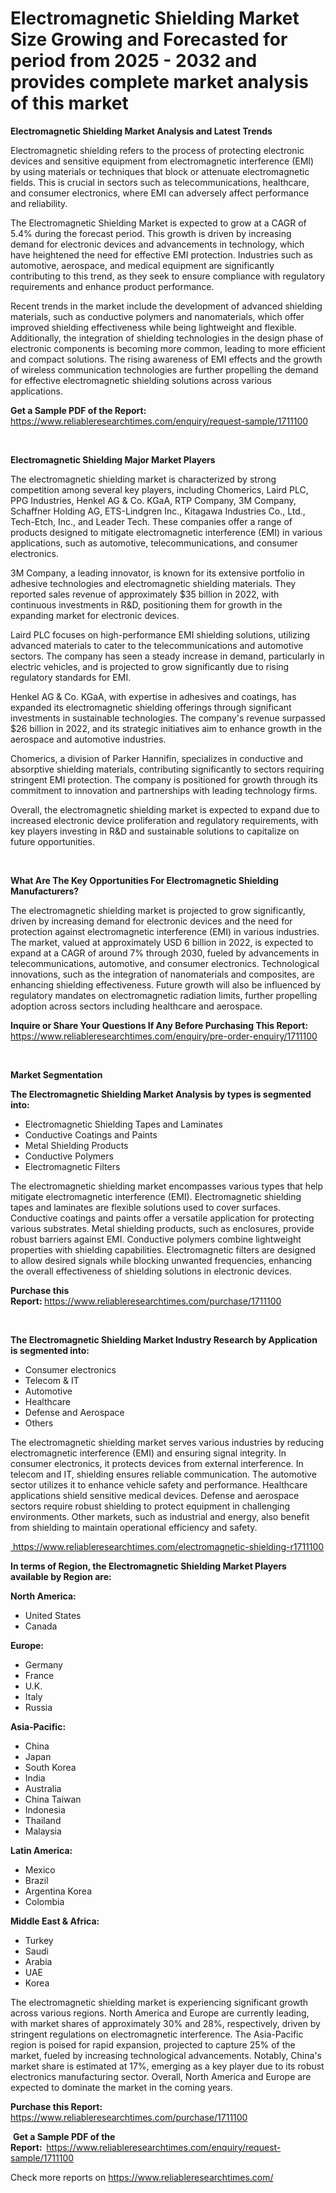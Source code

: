 <p><h1>Electromagnetic Shielding Market Size Growing and Forecasted for period from 2025 - 2032 and provides complete market analysis of this market</h1></p><p><strong>Electromagnetic Shielding Market Analysis and Latest Trends</strong></p>
<p><p>Electromagnetic shielding refers to the process of protecting electronic devices and sensitive equipment from electromagnetic interference (EMI) by using materials or techniques that block or attenuate electromagnetic fields. This is crucial in sectors such as telecommunications, healthcare, and consumer electronics, where EMI can adversely affect performance and reliability.</p><p>The Electromagnetic Shielding Market is expected to grow at a CAGR of 5.4% during the forecast period. This growth is driven by increasing demand for electronic devices and advancements in technology, which have heightened the need for effective EMI protection. Industries such as automotive, aerospace, and medical equipment are significantly contributing to this trend, as they seek to ensure compliance with regulatory requirements and enhance product performance.</p><p>Recent trends in the market include the development of advanced shielding materials, such as conductive polymers and nanomaterials, which offer improved shielding effectiveness while being lightweight and flexible. Additionally, the integration of shielding technologies in the design phase of electronic components is becoming more common, leading to more efficient and compact solutions. The rising awareness of EMI effects and the growth of wireless communication technologies are further propelling the demand for effective electromagnetic shielding solutions across various applications.</p></p>
<p><strong>Get a Sample PDF of the Report:&nbsp;</strong> <a href="https://www.reliableresearchtimes.com/enquiry/request-sample/1711100?utm_campaign=2989&utm_medium=2&utm_source=Github&utm_content=ia&utm_term=27032025&utm_id=electromagnetic-shielding">https://www.reliableresearchtimes.com/enquiry/request-sample/1711100</a></p>
<p>&nbsp;</p>
<p><strong>Electromagnetic Shielding Major Market Players</strong></p>
<p><p>The electromagnetic shielding market is characterized by strong competition among several key players, including Chomerics, Laird PLC, PPG Industries, Henkel AG & Co. KGaA, RTP Company, 3M Company, Schaffner Holding AG, ETS-Lindgren Inc., Kitagawa Industries Co., Ltd., Tech-Etch, Inc., and Leader Tech. These companies offer a range of products designed to mitigate electromagnetic interference (EMI) in various applications, such as automotive, telecommunications, and consumer electronics.</p><p>3M Company, a leading innovator, is known for its extensive portfolio in adhesive technologies and electromagnetic shielding materials. They reported sales revenue of approximately $35 billion in 2022, with continuous investments in R&D, positioning them for growth in the expanding market for electronic devices.</p><p>Laird PLC focuses on high-performance EMI shielding solutions, utilizing advanced materials to cater to the telecommunications and automotive sectors. The company has seen a steady increase in demand, particularly in electric vehicles, and is projected to grow significantly due to rising regulatory standards for EMI.</p><p>Henkel AG & Co. KGaA, with expertise in adhesives and coatings, has expanded its electromagnetic shielding offerings through significant investments in sustainable technologies. The company's revenue surpassed $26 billion in 2022, and its strategic initiatives aim to enhance growth in the aerospace and automotive industries.</p><p>Chomerics, a division of Parker Hannifin, specializes in conductive and absorptive shielding materials, contributing significantly to sectors requiring stringent EMI protection. The company is positioned for growth through its commitment to innovation and partnerships with leading technology firms.</p><p>Overall, the electromagnetic shielding market is expected to expand due to increased electronic device proliferation and regulatory requirements, with key players investing in R&D and sustainable solutions to capitalize on future opportunities.</p></p>
<p>&nbsp;</p>
<p><strong>What Are The Key Opportunities For Electromagnetic Shielding Manufacturers?</strong></p>
<p><p>The electromagnetic shielding market is projected to grow significantly, driven by increasing demand for electronic devices and the need for protection against electromagnetic interference (EMI) in various industries. The market, valued at approximately USD 6 billion in 2022, is expected to expand at a CAGR of around 7% through 2030, fueled by advancements in telecommunications, automotive, and consumer electronics. Technological innovations, such as the integration of nanomaterials and composites, are enhancing shielding effectiveness. Future growth will also be influenced by regulatory mandates on electromagnetic radiation limits, further propelling adoption across sectors including healthcare and aerospace.</p></p>
<p><strong>Inquire or Share Your Questions If Any Before Purchasing This Report:</strong> <a href="https://www.reliableresearchtimes.com/enquiry/pre-order-enquiry/1711100?utm_campaign=2989&utm_medium=2&utm_source=Github&utm_content=ia&utm_term=27032025&utm_id=electromagnetic-shielding">https://www.reliableresearchtimes.com/enquiry/pre-order-enquiry/1711100</a></p>
<p>&nbsp;</p>
<p><strong>Market Segmentation</strong></p>
<p><strong>The Electromagnetic Shielding Market Analysis by types is segmented into:</strong></p>
<p><ul><li>Electromagnetic Shielding Tapes and Laminates</li><li>Conductive Coatings and Paints</li><li>Metal Shielding Products</li><li>Conductive Polymers</li><li>Electromagnetic Filters</li></ul></p>
<p><p>The electromagnetic shielding market encompasses various types that help mitigate electromagnetic interference (EMI). Electromagnetic shielding tapes and laminates are flexible solutions used to cover surfaces. Conductive coatings and paints offer a versatile application for protecting various substrates. Metal shielding products, such as enclosures, provide robust barriers against EMI. Conductive polymers combine lightweight properties with shielding capabilities. Electromagnetic filters are designed to allow desired signals while blocking unwanted frequencies, enhancing the overall effectiveness of shielding solutions in electronic devices.</p></p>
<p><strong>Purchase this Report:&nbsp;</strong><a href="https://www.reliableresearchtimes.com/purchase/1711100?utm_campaign=2989&utm_medium=2&utm_source=Github&utm_content=ia&utm_term=27032025&utm_id=electromagnetic-shielding">https://www.reliableresearchtimes.com/purchase/1711100</a></p>
<p>&nbsp;</p>
<p><strong>The Electromagnetic Shielding Market Industry Research by Application is segmented into:</strong></p>
<p><ul><li>Consumer electronics</li><li>Telecom & IT</li><li>Automotive</li><li>Healthcare</li><li>Defense and Aerospace</li><li>Others</li></ul></p>
<p><p>The electromagnetic shielding market serves various industries by reducing electromagnetic interference (EMI) and ensuring signal integrity. In consumer electronics, it protects devices from external interference. In telecom and IT, shielding ensures reliable communication. The automotive sector utilizes it to enhance vehicle safety and performance. Healthcare applications shield sensitive medical devices. Defense and aerospace sectors require robust shielding to protect equipment in challenging environments. Other markets, such as industrial and energy, also benefit from shielding to maintain operational efficiency and safety.</p></p>
<p><a href="https://www.reliableresearchtimes.com/electromagnetic-shielding-r1711100?utm_campaign=2989&utm_medium=2&utm_source=Github&utm_content=ia&utm_term=27032025&utm_id=electromagnetic-shielding">&nbsp;https://www.reliableresearchtimes.com/electromagnetic-shielding-r1711100</a></p>
<p><strong>In terms of Region, the Electromagnetic Shielding Market Players available by Region are:</strong></p>
<p>
    <p> <strong> North America: </strong>
        <ul>
            <li>United States</li>
            <li>Canada</li>
        </ul>
        </p> 
    <p> <strong> Europe: </strong>
        <ul>
            <li>Germany</li>
            <li>France</li>
            <li>U.K.</li>
            <li>Italy</li>
            <li>Russia</li>
        </ul>
        </p> 
    <p> <strong> Asia-Pacific: </strong>
        <ul>
            <li>China</li>
            <li>Japan</li>
            <li>South Korea</li>
            <li>India</li>
            <li>Australia</li>
            <li>China Taiwan</li>
            <li>Indonesia</li>
            <li>Thailand</li>
            <li>Malaysia</li>
        </ul>
        </p> 
    <p> <strong> Latin America: </strong>
        <ul>
            <li>Mexico</li>
            <li>Brazil</li>
            <li>Argentina Korea</li>
            <li>Colombia</li>
        </ul>
        </p> 
    <p> <strong> Middle East & Africa: </strong>
        <ul>
            <li>Turkey</li>
            <li>Saudi</li>
            <li>Arabia</li>
            <li>UAE</li>
            <li>Korea</li>
        </ul>
    </p>
    </p>
<p><p>The electromagnetic shielding market is experiencing significant growth across various regions. North America and Europe are currently leading, with market shares of approximately 30% and 28%, respectively, driven by stringent regulations on electromagnetic interference. The Asia-Pacific region is poised for rapid expansion, projected to capture 25% of the market, fueled by increasing technological advancements. Notably, China's market share is estimated at 17%, emerging as a key player due to its robust electronics manufacturing sector. Overall, North America and Europe are expected to dominate the market in the coming years.</p></p>
<p><strong>Purchase this Report: </strong><a href="https://www.reliableresearchtimes.com/purchase/1711100?utm_campaign=2989&utm_medium=2&utm_source=Github&utm_content=ia&utm_term=27032025&utm_id=electromagnetic-shielding">https://www.reliableresearchtimes.com/purchase/1711100</a></p>
<p>&nbsp;<strong>Get a Sample PDF of the Report:&nbsp;&nbsp;</strong><a href="https://www.reliableresearchtimes.com/enquiry/request-sample/1711100?utm_campaign=2989&utm_medium=2&utm_source=Github&utm_content=ia&utm_term=27032025&utm_id=electromagnetic-shielding">https://www.reliableresearchtimes.com/enquiry/request-sample/1711100</a></p>
<p><strong></strong></p>
<p>Check more reports on <a href="https://www.reliableresearchtimes.com/?utm_campaign=2989&utm_medium=2&utm_source=Github&utm_content=ia&utm_term=27032025&utm_id=electromagnetic-shielding">https://www.reliableresearchtimes.com/</a></p>